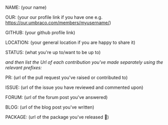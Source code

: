 NAME: (your name)

OUR: (your our profile link if you have one e.g. https://our.umbraco.com/members/myusername/)

GITHUB: (your github profile link)

LOCATION: (your general location if you are happy to share it)

STATUS: (what you're up to/want to be up to)

_and then list the Url of each contribution you've made separately using the relevant prefixes:_

PR: (url of the pull request you've raised or contributed to)

ISSUE: (url of the issue you have reviewed and commented upon)

FORUM: (url of the forum post you've answered)

BLOG: (url of the blog post you've written)

PACKAGE: (url of the package you've released 🎉)